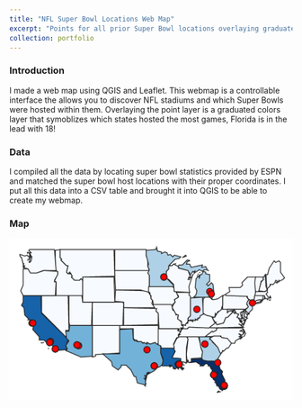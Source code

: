 ```yaml
---
title: "NFL Super Bowl Locations Web Map"
excerpt: "Points for all prior Super Bowl locations overlaying graduated colors for each US state representing total bowls hosted  <br/><img src='/images/SB.png'> <br/> https://nicksimeone.github.io/portfolio/qgis2web_2023_05_08-09_53_59_080302/#3/26.90/-112.24" 
collection: portfolio
---
```


### Introduction

I made a web map using QGIS and Leaflet. This webmap is a controllable interface the allows you to discover NFL stadiums and which Super Bowls were hosted within them. Overlaying the point layer is a graduated colors layer that symoblizes which states hosted the most games, Florida is in the lead with 18!

### Data

I compiled all the data by locating super bowl statistics provided by ESPN and matched the super bowl host locations with their proper coordinates. I put all this data into a CSV table and brought it into QGIS to be able to create my webmap.

### Map

[<img src="/images/SB.png"/>](https://nicksimeone.github.io/portfolio/qgis2web_2023_05_08-09_53_59_080302/#3/26.90/-112.24)



